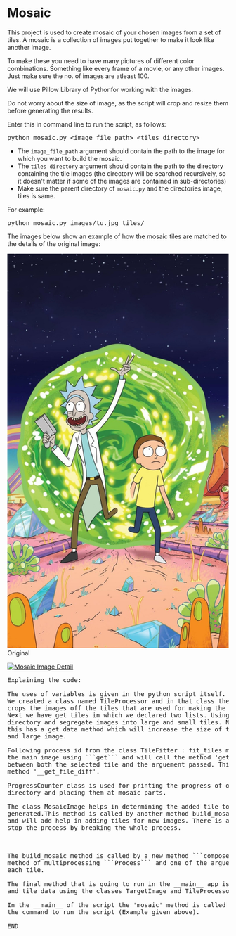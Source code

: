 # Mosaic

This project is used to create mosaic of your chosen images from a set of tiles.
A mosaic is a collection of images put together to make it look like another image. 

To make these you need to have many pictures of different color combinations. Something like every frame of a movie, or any other images.
Just make sure the no. of images are atleast 100.

We will use Pillow Library of Pythonfor working with the images.

Do not worry about the size of image, as the script will crop and resize them before generating the results.

Enter this in command line to run the script, as follows:

<pre>python mosaic.py &lt;image_file_path&gt; &lt;tiles_directory&gt;
</pre>

*   The `image_file_path` argument should contain the path to the image for which you want to build the mosaic.
*   The `tiles directory` argument should contain the path to the directory containing the tile images (the directory will be searched recursively, so it doesn't matter if some of the images are contained in sub-directories)
*   Make sure the parent directory of ```mosaic.py``` and the directories image, tiles is same.

For example:

<pre>python mosaic.py images/tu.jpg tiles/
</pre>

The images below show an example of how the mosaic tiles are matched to the details of the original image:

![Mosaic Image](rick-morty/images/tu.jpg)  
<span class="smallText">Original</span>

[![Mosaic Image Detail](rick-morty/morty.png)](rick-morty/result/result.jpeg)  

<pre>
Explaining the code:

The uses of variables is given in the python script itself.
We created a class named TileProcessor and in that class the first method is process tile method. This method 
crops the images off the tiles that are used for making the whole mosaic.
Next we have get tiles in which we declared two lists. Using the os package we will Traverse through the tile 
directory and segregate images into large and small tiles. Now we talk about a new class named TargetImage 
this has a get data method which will increase the size of the original image and return a list small image 
and large image. 

Following process id from the class TileFitter : fit_tiles method will get image data of the small part of 
the main image using ```get``` and will call the method 'get_best_fit_tile' which check the difference 
between both the selected tile and the arguement passed. This difference is calculated by the
method '__get_file_diff'.

ProgressCounter class is used for printing the progress of our proces in recursively searching the tiles 
directory and placing them at mosaic parts.

The class MosaicImage helps in determining the added tile to the final Mosaic Image that is going to be 
generated.This method is called by another method build_mosaic which will check the active worker CPU count
and will add help in adding tiles for new images. There is also a keyboard interrupt in between to help us 
stop the process by breaking the whole process.



The build_mosaic method is called by a new method ```compose```.  In a try block this method uses built-in 
method of multiprocessing ```Process``` and one of the arguement is 'build_mosaic' so to call it everytime for
each tile.

The final method that is going to run in the __main__ app is ```mosaic``` method which will collect image data 
and tile data using the classes TargetImage and TileProcessor.

In the __main__ of the script the 'mosaic' method is called with 2 system arguements, and that is how we give 
the command to run the script (Example given above).

END
</pre>
